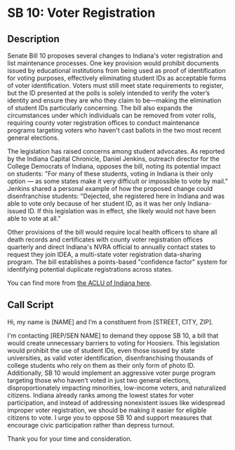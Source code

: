 # SB 10: Voter Registration

## Description
Senate Bill 10 proposes several changes to Indiana's voter registration and list maintenance processes. One key provision would prohibit documents issued by educational institutions from being used as proof of identification for voting purposes, effectively eliminating student IDs as acceptable forms of voter identification. Voters must still meet state requirements to register, but the ID presented at the polls is solely intended to verify the voter’s identity and ensure they are who they claim to be—making the elimination of student IDs particularly concerning. The bill also expands the circumstances under which individuals can be removed from voter rolls, requiring county voter registration offices to conduct maintenance programs targeting voters who haven't cast ballots in the two most recent general elections.

The legislation has raised concerns among student advocates. As reported by the Indiana Capital Chronicle, Daniel Jenkins, outreach director for the College Democrats of Indiana, opposes the bill, noting its potential impact on students: "For many of these students, voting in Indiana is their only option — as some states make it very difficult or impossible to vote by mail." Jenkins shared a personal example of how the proposed change could disenfranchise students: "Dejected, she registered here in Indiana and was able to vote only because of her student ID, as it was her only Indiana-issued ID. If this legislation was in effect, she likely would not have been able to vote at all."

Other provisions of the bill would require local health officers to share all death records and certificates with county voter registration offices quarterly and direct Indiana's NVRA official to annually contact states to request they join IDEA, a multi-state voter registration data-sharing program. The bill establishes a points-based "confidence factor" system for identifying potential duplicate registrations across states.

You can find more from [the ACLU of Indiana here](https://www.aclu-in.org/en/legislation/voter-registration-sb-10).

## Call Script
Hi, my name is [NAME] and I’m a constituent from [STREET, CITY, ZIP].

I'm contacting [REP/SEN NAME] to demand they oppose SB 10, a bill that would create unnecessary barriers to voting for Hoosiers. This legislation would prohibit the use of student IDs, even those issued by state universities, as valid voter identification, disenfranchising thousands of college students who rely on them as their only form of photo ID. Additionally, SB 10 would implement an aggressive voter purge program targeting those who haven’t voted in just two general elections, disproportionately impacting minorities, low-income voters, and naturalized citizens. Indiana already ranks among the lowest states for voter participation, and instead of addressing nonexistent issues like widespread improper voter registration, we should be making it easier for eligible citizens to vote. I urge you to oppose SB 10 and support measures that encourage civic participation rather than depress turnout.

Thank you for your time and consideration.
